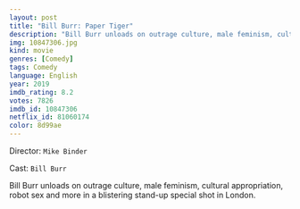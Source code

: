 ```yaml
---
layout: post
title: "Bill Burr: Paper Tiger"
description: "Bill Burr unloads on outrage culture, male feminism, cultural appropriation, robot sex and more in a blistering stand-up special shot in London..."
img: 10847306.jpg
kind: movie
genres: [Comedy]
tags: Comedy 
language: English
year: 2019
imdb_rating: 8.2
votes: 7826
imdb_id: 10847306
netflix_id: 81060174
color: 8d99ae
---
```

Director: `Mike Binder`  

Cast: `Bill Burr` 

Bill Burr unloads on outrage culture, male feminism, cultural appropriation, robot sex and more in a blistering stand-up special shot in London.